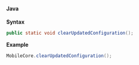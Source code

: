 #### Java

**Syntax**

```java
public static void clearUpdatedConfiguration();
```

**Example**

```java
MobileCore.clearUpdatedConfiguration();
```